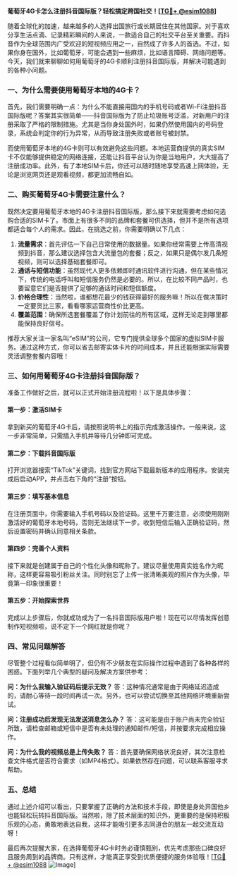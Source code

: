 **葡萄牙4G卡怎么注册抖音国际版？轻松搞定跨国社交！[[TG💪+ @esim1088](https://t.me/s/esim1088)]**

随着全球化的加速，越来越多的人选择出国旅行或长期居住在其他国家。对于喜欢分享生活点滴、记录精彩瞬间的人来说，一款适合自己的社交平台至关重要。而抖音作为全球范围内广受欢迎的短视频应用之一，自然成了许多人的首选。不过，如果你身在国外，比如葡萄牙，可能会遇到一些麻烦，比如语言障碍、网络问题等。今天，我们就来聊聊如何用葡萄牙的4G卡顺利注册抖音国际版，并解决可能遇到的各种小问题。

### **一、为什么需要使用葡萄牙本地的4G卡？**

首先，我们需要明确一点：为什么不能直接用国内的手机号码或者Wi-Fi注册抖音国际版呢？答案其实很简单——抖音国际版为了防止垃圾账号泛滥，对新用户的注册采取了严格的限制措施。尤其是当你身处国外时，如果仍然使用国内的号码登录，系统会判定你的行为异常，从而导致注册失败或者账号被封禁。

而使用葡萄牙本地的4G卡则可以有效避免这些问题。本地运营商提供的真实SIM卡不仅能够提供稳定的网络连接，还能让抖音平台认为你是当地用户，大大提高了注册成功率。此外，有了本地SIM卡后，你还可以随时随地享受高速上网体验，无论是浏览网页还是观看视频，都更加流畅自如。

### **二、购买葡萄牙4G卡需要注意什么？**

既然决定要用葡萄牙本地的4G卡注册抖音国际版，那么接下来就需要考虑如何选购合适的SIM卡了。市面上有很多不同的品牌和套餐可供选择，但并不是所有选项都适合每个人的需求。因此，在挑选之前，你需要明确以下几点：

1. **流量需求**：首先评估一下自己日常使用的数据量。如果你经常需要上传高清视频到抖音，那么建议选择包含大流量包的套餐；反之，如果只是偶尔发几条短视频，则可以选择基础套餐即可。
2. **通话与短信功能**：虽然现代人更多依赖即时通讯软件进行沟通，但在某些情况下，传统的电话呼叫和短信服务仍然是必要的。所以，在比较不同产品时，也要留意它们是否提供了足够的通话时间和短信额度。
3. **价格合理性**：当然啦，谁都想花最少的钱获得最好的服务嘛！所以在做决策时一定要货比三家，看看哪家运营商性价比更高。
4. **覆盖范围**：确保所选套餐覆盖了你计划前往的所有区域，这样无论走到哪里都能保持良好信号。

推荐大家关注一家名叫“eSIM”的公司，它专门提供全球多个国家的虚拟SIM卡服务。通过这种方式，你可以省去邮寄实体卡片的时间成本，并且还能根据实际需要灵活调整套餐内容哦！

### **三、如何用葡萄牙4G卡注册抖音国际版？**

准备工作做好之后，就可以正式开始注册流程啦！以下是具体步骤：

#### **第一步：激活SIM卡**
拿到新买的葡萄牙4G卡后，请按照说明书上的指示完成激活操作。一般来说，这一步非常简单，只需插入手机并等待几分钟即可完成。

#### **第二步：下载抖音国际版**
打开浏览器搜索“TikTok”关键词，找到官方网站下载最新版本的应用程序。安装完成后启动APP，并点击右下角的“注册”按钮。

#### **第三步：填写基本信息**
在注册页面中，你需要输入手机号码以及验证码。这里千万要注意，必须使用刚刚激活好的葡萄牙本地号码，否则无法继续下一步。收到短信后输入正确验证码，然后设置密码并确认同意相关条款。

#### **第四步：完善个人资料**
接下来就是创建属于自己的个性化头像和昵称了。建议尽量使用真实姓名作为昵称，这样更容易吸引粉丝关注。同时别忘了上传一张清晰美观的照片作为头像，毕竟第一印象很重要！

#### **第五步：开始探索世界**
完成以上步骤后，你就成功成为了一名抖音国际版用户啦！现在可以尽情发挥创意制作短视频啦，说不定下一个网红就是你呢？

### **四、常见问题解答**

尽管整个过程看似简单明了，但仍有不少朋友在实际操作过程中遇到了各种各样的困惑。下面列举几个典型的疑问及解决方案供参考：

**问：为什么我输入验证码后提示无效？**
答：这种情况通常是由于网络延迟造成的，请耐心等待一段时间再试一次。另外，也可以尝试切换至其他网络环境重新尝试。

**问：注册成功后发现无法发送消息怎么办？**
答：这可能是由于账户尚未完全验证所致，请检查邮箱或短信中是否有未处理的通知邮件/短信，并按要求完成相应操作。

**问：为什么我的视频总是上传失败？**
答：首先要确保网络状况良好，其次注意检查文件格式是否符合要求（如MP4格式）。如果依然存在问题，可以联系客服寻求帮助。

### **五、总结**

通过上述介绍可以看出，只要掌握了正确的方法和技术手段，即使是身处异国他乡也能轻松玩转抖音国际版。当然啦，除了技术层面的知识外，更重要的是保持积极乐观的心态，勇敢地表达自我，这样才能吸引更多志同道合的朋友一起交流互动呀！

最后再次提醒大家，在选择葡萄牙4G卡时务必谨慎甄别，优先考虑那些口碑良好且服务周到的品牌商。只有这样，才能真正享受到优质便捷的服务体验哦！[[TG💪+ @esim1088](https://t.me/s/esim1088) ![Image](https://i.postimg.cc/4NQfJmqS/Snipaste-2025-05-13-00-14-12.png)]